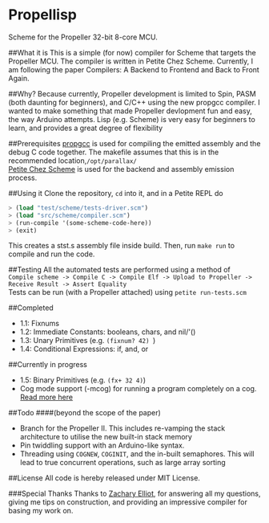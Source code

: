 Propellisp
==========

Scheme for the Propeller 32-bit 8-core MCU.

##What it is
This is a simple (for now) compiler for Scheme that targets the Propeller MCU. The compiler is written in Petite Chez Scheme. Currently, I am following the paper Compilers: A Backend to Frontend and Back to Front Again.

##Why?
Because currently, Propeller development is limited to Spin, PASM (both daunting for beginners), and C/C++ using the new propgcc compiler. I wanted to make something that made Propeller devlopment fun and easy, the way Arduino attempts. Lisp (e.g. Scheme) is very easy for beginners to learn, and provides a great degree of flexibility 

##Prerequisites
[propgcc](https://code.google.com/p/propgcc/) is used for compiling the emitted assembly and the debug C code together. The makefile assumes that this is in the recommended location,`/opt/parallax/`   
[Petite Chez Scheme](http://www.scheme.com/petitechezscheme.html) is used for the backend and assembly emission process.

##Using it
Clone the repository, `cd` into it, and in a Petite REPL do
``` scheme
> (load "test/scheme/tests-driver.scm")
> (load "src/scheme/compiler.scm")
> (run-compile '(some-scheme-code-here))
> (exit)
```
This creates a stst.s assembly file inside build. Then, run `make run` to compile and run the code.

##Testing
All the automated tests are performed using a method of  
`Compile scheme -> Compile C -> Compile Elf -> Upload to Propeller -> Receive Result -> Assert Equality`  
Tests can be run (with a Propeller attached) using `petite run-tests.scm`

##Completed
- 1.1: Fixnums
- 1.2: Immediate Constants: booleans, chars, and nil/'() 
- 1.3: Unary Primitives (e.g. `(fixnum? 42) `)
- 1.4: Conditional Expressions: if, and, or

##Currently in progress
- 1.5: Binary Primitives (e.g. `(fx+ 32 4)`)
- Cog mode support (-mcog) for running a program completely on a cog. [Read more here](https://code.google.com/p/propgcc/wiki/PropGccInDepth#Memory_Models_and_Mixed-Mode_Programming)


##Todo 
####(beyond the scope of the paper)
- Branch for the Propeller II. This includes re-vamping the stack architecture to utilise the new built-in stack memory
- Pin twiddling support with an Arduino-like syntax.
- Threading using `COGNEW`, `COGINIT`, and the in-built semaphores. This will lead to true concurrent operations, such as large array sorting

##License
All code is hereby released under MIT License.

###Special Thanks
Thanks to [Zachary Elliot](https://github.com/zellio), for answering all my questions, giving me tips on construction, and providing an impressive compiler for basing my work on.

